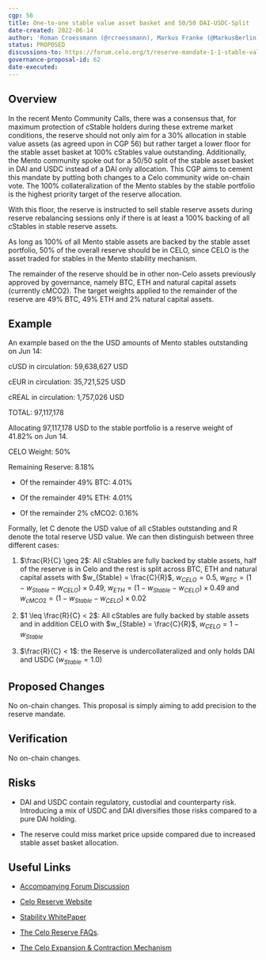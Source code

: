 ```yaml
---
cgp: 56
title: One-to-one stable value asset basket and 50/50 DAI-USDC-Split
date-created: 2022-06-14
author: 'Roman Croessmann (@rcroessmann), Markus Franke (@MarkusBerlin), Slobodan Sudaric (@sudarics)'
status: PROPOSED
discussions-to: https://forum.celo.org/t/reserve-mandate-1-1-stable-value-asset-basket/3663
governance-proposal-id: 62
date-executed:
---
```


## Overview

In the recent Mento Community Calls, there was a consensus that, for maximum protection of cStable holders during these extreme market conditions, the reserve should not only aim for a 30\% allocation in stable value assets (as agreed upon in CGP 56) but rather target a lower floor for the stable asset basket at 100\% cStables value outstanding. Additionally, the Mento community spoke out for a 50/50 split of the stable asset basket in DAI and USDC instead of a DAI only allocation. This CGP aims to cement this mandate by putting both changes to a Celo community wide on-chain vote. The 100% collateralization of the Mento stables by the stable portfolio is the highest priority target of the reserve allocation.

With this floor, the reserve is instructed to sell stable reserve assets during reserve rebalancing sessions only if there is at least a 100% backing of all cStables in stable reserve assets.

As long as 100% of all Mento stable assets are backed by the stable asset portfolio, 50% of the overall reserve should be in CELO, since CELO is the asset traded for stables in the Mento stability mechanism.

The remainder of the reserve should be in other non-Celo assets previously approved by governance, namely BTC, ETH and natural capital assets (currently cMCO2). The target weights applied to the remainder of the reserve are 49% BTC, 49% ETH and 2% natural capital assets.


## Example

An example based on the the USD amounts of Mento stables outstanding on Jun 14:

cUSD in circulation: 59,638,627 USD

cEUR in circulation: 35,721,525 USD

cREAL in circulation: 1,757,026 USD

TOTAL: 97,117,178



Allocating 97,117,178 USD to the stable portfolio is a reserve weight of 41.82% on Jun 14.

CELO Weight: 50%

Remaining Reserve: 8.18%

-   Of the remainder 49% BTC: 4.01%
    
-   Of the remainder 49% ETH: 4.01%
    
-   Of the remainder 2% cMCO2: 0.16%
    

Formally, let C denote the USD value of all cStables outstanding and R denote the total reserve USD value. We can then distinguish between three different cases:

1. $\frac{R}{C} \geq  2$: All cStables are fully backed by stable assets, half of the reserve is in Celo and the rest is split across BTC, ETH and natural capital assets with $w_{Stable} = \frac{C}{R}$, $w_{CELO} = 0.5$, $w_{BTC} = (1-w_{Stable}-w_{CELO})\times0.49$, $w_{ETH} = (1-w_{Stable}-w_{CELO}) \times0.49$ and $w_{cMCO2}=(1-w_{Stable}-w_{CELO})\times 0.02$

2. $1  \leq  \frac{R}{C} < 2$: All cStables are fully backed by stable assets and in addition CELO with $w_{Stable} = \frac{C}{R}$, $w_{CELO} = 1 - w_{Stable}$

3. $\frac{R}{C} < 1$: the Reserve is undercollateralized and only holds DAI and USDC ($w_{Stable} = 1.0$)
    
## Proposed Changes

No on-chain changes. This proposal is simply aiming to add precision to the reserve mandate.

  
## Verification

No on-chain changes.


## Risks

- DAI and USDC contain regulatory, custodial and counterparty risk. Introducing a mix of USDC and DAI diversifies those risks compared to a pure DAI holding.

- The reserve could miss market price upside compared due to increased stable asset basket allocation.
  

## Useful Links

* [Accompanying Forum Discussion]([https://forum.celo.org/t/reserve-mandate-1-1-stable-value-asset-basket/3663](https://forum.celo.org/t/reserve-mandate-1-1-stable-value-asset-basket/3663))

* [Celo Reserve Website]([https://celoreserve.org/](https://celoreserve.org/))

* [Stability WhitePaper]([https://celo.org/papers/Celo_Stability_Analysis.pdf](https://celo.org/papers/Celo_Stability_Analysis.pdf))

* [The Celo Reserve FAQs]([https://medium.com/celoorg/the-celo-reserve-faqs-f3f7cbb1991f](https://medium.com/celoorg/the-celo-reserve-faqs-f3f7cbb1991f)).

* [The Celo Expansion & Contraction Mechanism]([https://medium.com/celoorg/zooming-in-on-the-celo-expansion-contraction-mechanism-446ca7abe4f](https://medium.com/celoorg/zooming-in-on-the-celo-expansion-contraction-mechanism-446ca7abe4f))